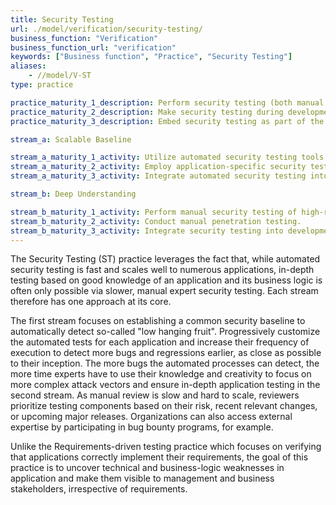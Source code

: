 ```yaml
---
title: Security Testing
url: ./model/verification/security-testing/
business_function: "Verification"
business_function_url: "verification"
keywords: ["Business function", "Practice", "Security Testing"]
aliases:
    - //model/V-ST
type: practice

practice_maturity_1_description: Perform security testing (both manual and tool based) to discover security defects.
practice_maturity_2_description: Make security testing during development more complete and efficient through automation complemented with regular manual security penetration tests.
practice_maturity_3_description: Embed security testing as part of the development and deployment processes.

stream_a: Scalable Baseline

stream_a_maturity_1_activity: Utilize automated security testing tools.
stream_a_maturity_2_activity: Employ application-specific security testing automation.
stream_a_maturity_3_activity: Integrate automated security testing into the build and deploy process.

stream_b: Deep Understanding

stream_b_maturity_1_activity: Perform manual security testing of high-risk components.
stream_b_maturity_2_activity: Conduct manual penetration testing.
stream_b_maturity_3_activity: Integrate security testing into development process.
---
```


The Security Testing (ST) practice leverages the fact that, while automated security testing is fast and scales well to numerous applications, in-depth testing based on good knowledge of an application and its business logic is often only possible via slower, manual expert security testing. Each stream therefore has one approach at its core.

The first stream focuses on establishing a common security baseline to automatically detect so-called "low hanging fruit". Progressively customize the automated tests for each application and increase their frequency of execution to detect more bugs and regressions earlier, as close as possible to their inception. The more bugs the automated processes can detect, the more time experts have to use their knowledge and creativity to focus on more complex attack vectors and ensure in-depth application testing in the second stream. As manual review is slow and hard to scale, reviewers prioritize testing components based on their risk, recent relevant changes, or upcoming major releases. Organizations can also access external expertise by participating in bug bounty programs, for example.

Unlike the Requirements-driven testing practice which focuses on verifying that applications correctly implement their requirements, the goal of this practice is to uncover technical and business-logic weaknesses in application and make them visible to management and business stakeholders, irrespective of requirements.

